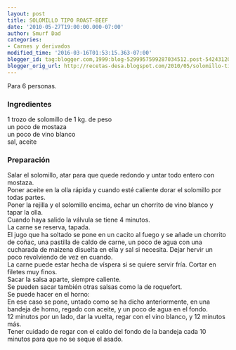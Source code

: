 ```yaml
---
layout: post
title: SOLOMILLO TIPO ROAST-BEEF
date: '2010-05-27T19:00:00.000-07:00'
author: Smurf Dad
categories:
- Carnes y derivados
modified_time: '2016-03-16T01:53:15.363-07:00'
blogger_id: tag:blogger.com,1999:blog-5299957599287034512.post-5424312023303700274
blogger_orig_url: http://recetas-desa.blogspot.com/2010/05/solomillo-tipo-roast-beef.html
---
```


Para 6 personas.<br><h3>Ingredientes</h3><p>1 trozo de solomillo de 1 kg. de peso<br/>un poco de mostaza<br/>un poco de vino blanco<br/>sal, aceite</p><h3>Preparaci&oacute;n</h3><p>Salar el solomillo, atar para que quede redondo y untar todo entero con mostaza.<br/>Poner aceite en la olla r&aacute;pida y cuando est&eacute; caliente dorar el solomillo por todas partes.<br/>Poner la rejilla y el solomillo encima, echar un chorrito de vino blanco y tapar la olla.<br/>Cuando haya salido la v&aacute;lvula se tiene 4 minutos.<br/>La carne se reserva, tapada.<br/>El jugo que ha soltado se pone en un cacito al fuego y se a&ntilde;ade un chorrito de co&ntilde;ac, una pastilla de caldo de carne, un poco de agua con una cucharada de maizena disuelta en ella y sal si necesita. Dejar hervir un poco revolviendo de vez en cuando.<br/>La carne puede estar hecha de v&iacute;spera si se quiere servir fr&iacute;a. Cortar en filetes muy finos.<br/>Sacar la salsa aparte, siempre caliente.<br/>Se pueden sacar tambi&eacute;n otras salsas como la de roquefort.<br/>Se puede hacer en el horno:<br/>En ese caso se pone, untado como se ha dicho anteriormente, en una bandeja de horno, regado con aceite, y un poco de agua en el fondo.<br/>12 minutos por un lado, dar la vuelta, regar con el vino blanco, y 12 minutos m&aacute;s.<br/>Tener cuidado de regar con el caldo del fondo de la bandeja cada 10 minutos para que no se seque el asado.</p>